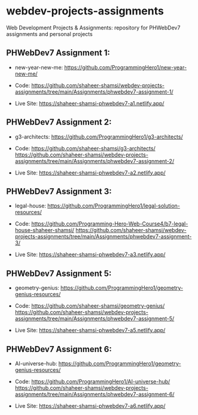 # webdev-projects-assignments
Web Development Projects &amp; Assignments: repository for PHWebDev7 assignments and personal projects

## PHWebDev7 Assignment 1:
* new-year-new-me: 
<https://github.com/ProgrammingHero1/new-year-new-me/>

* Code:
<https://github.com/shaheer-shamsi/webdev-projects-assignments/tree/main/Assignments/phwebdev7-assignment-1/>
* Live Site:
<https://shaheer-shamsi-phwebdev7-a1.netlify.app/>

## PHWebDev7 Assignment 2:
* g3-architects: 
<https://github.com/ProgrammingHero1/g3-architects/>

* Code:
<https://github.com/shaheer-shamsi/g3-architects/>
<https://github.com/shaheer-shamsi/webdev-projects-assignments/tree/main/Assignments/phwebdev7-assignment-2/>
* Live Site:
<https://shaheer-shamsi-phwebdev7-a2.netlify.app/>

## PHWebDev7 Assignment 3:
* legal-house: 
<https://github.com/ProgrammingHero1/legal-solution-resources/>

* Code:
<https://github.com/Programming-Hero-Web-Course4/b7-legal-house-shaheer-shamsi/>
<https://github.com/shaheer-shamsi/webdev-projects-assignments/tree/main/Assignments/phwebdev7-assignment-3/>
* Live Site:
<https://shaheer-shamsi-phwebdev7-a3.netlify.app/>

## PHWebDev7 Assignment 5:
* geometry-genius: 
<https://github.com/ProgrammingHero1/geometry-genius-resources/>

* Code:
<https://github.com/shaheer-shamsi/geometry-genius/>
<https://github.com/shaheer-shamsi/webdev-projects-assignments/tree/main/Assignments/phwebdev7-assignment-5/>
* Live Site:
<https://shaheer-shamsi-phwebdev7-a5.netlify.app/>

## PHWebDev7 Assignment 6:
* AI-universe-hub: 
<https://github.com/ProgrammingHero1/geometry-genius-resources/>

* Code:
<https://github.com/ProgrammingHero1/AI-universe-hub/>
<https://github.com/shaheer-shamsi/webdev-projects-assignments/tree/main/Assignments/phwebdev7-assignment-6/>
* Live Site:
<https://shaheer-shamsi-phwebdev7-a6.netlify.app/>
